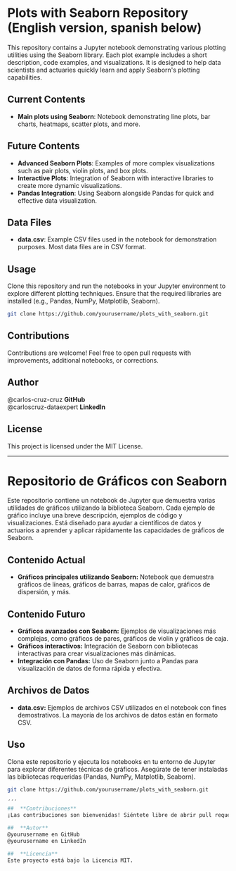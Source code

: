 # Plots with Seaborn Repository (English version, spanish below)

This repository contains a Jupyter notebook demonstrating various plotting utilities using the Seaborn library. Each plot example includes a short description, code examples, and visualizations. It is designed to help data scientists and actuaries quickly learn and apply Seaborn's plotting capabilities.

## Current Contents

- **Main plots using Seaborn**: Notebook demonstrating line plots, bar charts, heatmaps, scatter plots, and more.
  
## Future Contents

- **Advanced Seaborn Plots**: Examples of more complex visualizations such as pair plots, violin plots, and box plots.
- **Interactive Plots**: Integration of Seaborn with interactive libraries to create more dynamic visualizations.
- **Pandas Integration**: Using Seaborn alongside Pandas for quick and effective data visualization.

## Data Files

- **data.csv**: Example CSV files used in the notebook for demonstration purposes. Most data files are in CSV format.

## Usage

Clone this repository and run the notebooks in your Jupyter environment to explore different plotting techniques. Ensure that the required libraries are installed (e.g., Pandas, NumPy, Matplotlib, Seaborn).

```bash
git clone https://github.com/yourusername/plots_with_seaborn.git

```

## Contributions
Contributions are welcome! Feel free to open pull requests with improvements, additional notebooks, or corrections.

## Author
@carlos-cruz-cruz  **GitHub**  
@carloscruz-dataexpert  **LinkedIn**  

## License
This project is licensed under the MIT License.

---

# **Repositorio de Gráficos con Seaborn**

Este repositorio contiene un notebook de Jupyter que demuestra varias utilidades de gráficos utilizando la biblioteca Seaborn. Cada ejemplo de gráfico incluye una breve descripción, ejemplos de código y visualizaciones. Está diseñado para ayudar a científicos de datos y actuarios a aprender y aplicar rápidamente las capacidades de gráficos de Seaborn.

##  **Contenido Actual**

- **Gráficos principales utilizando Seaborn:** Notebook que demuestra gráficos de líneas, gráficos de barras, mapas de calor, gráficos de dispersión, y más.

##  **Contenido Futuro**

- **Gráficos avanzados con Seaborn:** Ejemplos de visualizaciones más complejas, como gráficos de pares, gráficos de violín y gráficos de caja.
- **Gráficos interactivos:** Integración de Seaborn con bibliotecas interactivas para crear visualizaciones más dinámicas.
- **Integración con Pandas:** Uso de Seaborn junto a Pandas para visualización de datos de forma rápida y efectiva.

##  **Archivos de Datos**

- **data.csv:** Ejemplos de archivos CSV utilizados en el notebook con fines demostrativos. La mayoría de los archivos de datos están en formato CSV.

##  **Uso**

Clona este repositorio y ejecuta los notebooks en tu entorno de Jupyter para explorar diferentes técnicas de gráficos. Asegúrate de tener instaladas las bibliotecas requeridas (Pandas, NumPy, Matplotlib, Seaborn).

```bash
git clone https://github.com/yourusername/plots_with_seaborn.git

´´´
##  **Contribuciones**
¡Las contribuciones son bienvenidas! Siéntete libre de abrir pull requests con mejoras, ejemplos adicionales o correcciones.

##  **Autor**
@yourusername en GitHub
@yourusername en LinkedIn

##  **Licencia**
Este proyecto está bajo la Licencia MIT.


